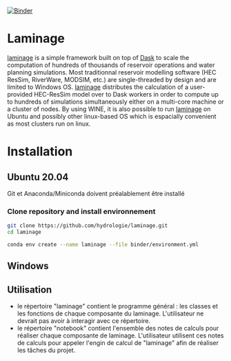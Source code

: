 [![Binder](https://mybinder.org/badge_logo.svg)](https://mybinder.org/v2/gh/hydrologie/laminage/master)

# Laminage

[laminage](https://github.com/hydrologie/laminage) is a simple framework built on top of [Dask](https://dask.org/) to scale the computation of hundreds of thousands of reservoir operations and water planning simulations. Most traditionnal reservoir modelling software (HEC ResSim, RiverWare, MODSIM, etc.) are single-threaded by design and are limited to Windows OS. [laminage](https://github.com/hydrologie/laminage) distributes the calculation of a user-provided HEC-ResSim model over to Dask workers in order to compute up to hundreds of simulations simultaneously either on a multi-core machine or a cluster of nodes. By using WINE, it is also possible to run [laminage](https://github.com/hydrologie/laminage) on Ubuntu and possibly other linux-based OS which is espacially convenient as most clusters run on linux.

# Installation

## Ubuntu 20.04
Git et Anaconda/Miniconda doivent préalablement être installé

### Clone repository and install environnement

```bash
git clone https://github.com/hydrologie/laminage.git
cd laminage

conda env create --name laminage --file binder/environment.yml
```
## Windows



## Utilisation

- le répertoire "laminage" contient le programme général : les classes et les fonctions de chaque composante du laminage. L'utilisateur ne devrait pas avoir à interagir avec ce répertoire.
- le répertoire "notebook" contient l'ensemble des notes de calculs pour réaliser chaque composante de laminage. 
L'utilisateur utilisent ces notes de calculs pour appeler l'engin de calcul de "laminage" afin de réaliser les tâches du projet.
